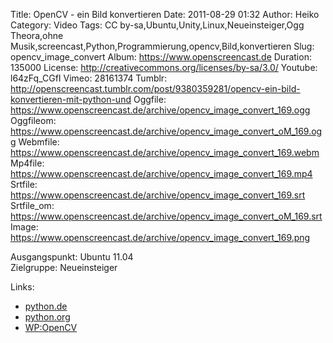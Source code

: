 Title: OpenCV - ein Bild konvertieren
Date: 2011-08-29 01:32
Author: Heiko
Category: Video
Tags: CC by-sa,Ubuntu,Unity,Linux,Neueinsteiger,Ogg Theora,ohne Musik,screencast,Python,Programmierung,opencv,Bild,konvertieren
Slug: opencv_image_convert
Album: https://www.openscreencast.de
Duration: 135000
License: http://creativecommons.org/licenses/by-sa/3.0/
Youtube: l64zFq_CGfI
Vimeo: 28161374
Tumblr: http://openscreencast.tumblr.com/post/9380359281/opencv-ein-bild-konvertieren-mit-python-und
Oggfile: https://www.openscreencast.de/archive/opencv_image_convert_169.ogg
Oggfileom: https://www.openscreencast.de/archive/opencv_image_convert_oM_169.ogg
Webmfile: https://www.openscreencast.de/archive/opencv_image_convert_169.webm
Mp4file: https://www.openscreencast.de/archive/opencv_image_convert_169.mp4
Srtfile: https://www.openscreencast.de/archive/opencv_image_convert_169.srt
Srtfile_om: https://www.openscreencast.de/archive/opencv_image_convert_oM_169.srt
Image: https://www.openscreencast.de/archive/opencv_image_convert_169.png

Ausgangspunkt: Ubuntu 11.04  
Zielgruppe: Neueinsteiger  

Links:

  * [python.de](http://www.python.de "Link zu Python.de" )
  * [python.org](http://www.python.org "Link zu Python.org" )
  * [WP:OpenCV](http://de.wikipedia.org/wiki/OpenCV "Link zu WP:OpenCV" )


